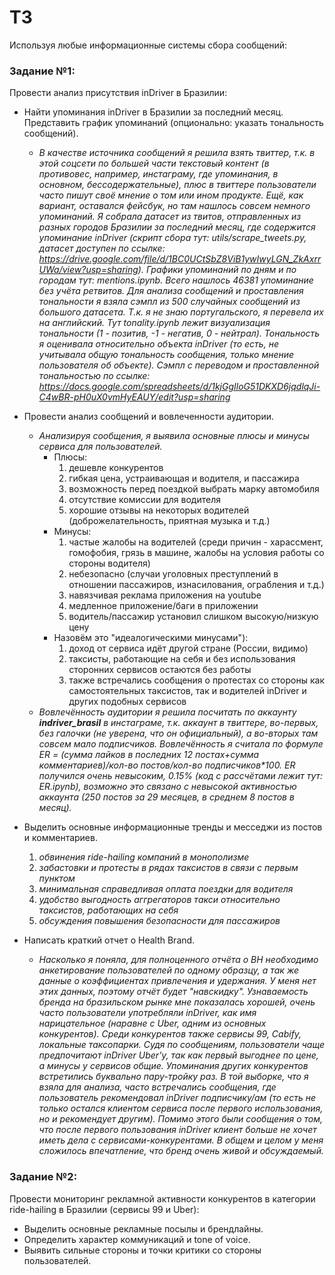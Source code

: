# ТЗ
Используя любые информационные системы сбора сообщений:
### Задание №1:
Провести анализ присутствия inDriver в Бразилии:

* Найти упоминания inDriver в Бразилии за последний месяц. Представить график упоминаний (опционально: указать тональность сообщений).
    * _В качестве источника сообщений я решила взять твиттер, т.к. в этой соцсети по большей части текстовый контент (в противовес, например, инстаграму, где упоминания, в основном, бессодержательные), плюс в твиттере пользователи часто пишут своё мнение о том или ином продукте. Ещё, как вариант, оставался фейсбук, но там нашлось совсем немного упоминаний. Я собрала датасет из твитов, отправленных из разных городов Бразилии за последний месяц, где содержится упоминание inDriver (скрипт сбора тут: utils/scrape_tweets.py, датасет доступен по ссылке: https://drive.google.com/file/d/1BC0UCtSbZ8ViB1ywIwyLGN_ZkAxrrUWa/view?usp=sharing). Графики упоминаний по дням и по городам тут: mentions.ipynb. Всего нашлось 46381 упоминание без учёта ретвитов._
      _Для анализа сообщений и проставления тональности я взяла сэмпл из 500 случайных сообщений из большого датасета. Т.к. я не знаю португальского, я перевела их на английский. Тут tonality.ipynb лежит визуализация тональности (1 - позитив, -1 - негатив, 0 - нейтрал). Тональность я оценивала относительно объекта inDriver (то есть, не учитывала общую тональность сообщения, только мнение пользователя об объекте). Сэмпл с переводом и проставленной тональностью по ссылке: https://docs.google.com/spreadsheets/d/1kjGgIloG51DKXD6jqdlqJi-C4wBR-pH0uX0vmHyEAUY/edit?usp=sharing_
* Провести анализ сообщений и вовлеченности аудитории.
    * _Анализируя сообщения, я выявила основные плюсы и минусы сервиса для пользователей._
        * Плюсы:
            1. дешевле конкурентов
            2. гибкая цена, устраивающая и водителя, и пассажира
            3. возможность перед поездкой выбрать марку автомобиля
            4. отсутствие комиссии для водителя 
            5. хорошие отзывы на некоторых водителей (доброжелательность, приятная музыка и т.д.)
        * Минусы:
            1. частые жалобы на водителей (среди причин - харассмент, гомофобия, грязь в машине, жалобы на условия работы со стороны водителя)
            2. небезопасно (случаи уголовных преступлений в отношении пассажиров, изнасилования, ограбления и т.д.)
            3. навязчивая реклама приложения на youtube
            4. медленное приложение/баги в приложении
            5. водитель/пассажир установил слишком высокую/низкую цену
        * Назовём это "идеалогическими минусами"):
            1. доход от сервиса идёт другой стране (России, видимо)
            2. таксисты, работающие на себя и без использования сторонних сервисов остаются без работы
            3. также встречались сообщения о протестах со стороны как самостоятельных таксистов, так и водителей inDriver и других подобных сервисов 
    * _Вовлечённость аудитории я решила посчитать по аккаунту **indriver_brasil** в инстаграме, т.к. аккаунт в твиттере, во-первых, без галочки (не уверена, что он официальный), а во-вторых там совсем мало подписчиков. Вовлечённость я считала по формуле ER = (сумма лайков в последних 12 постах+сумма комментариев)/кол-во постов/кол-во подписчиков*100._
      _ER получился очень невысоким, 0.15% (код с рассчётами лежит тут: ER.ipynb), возможно это связано с невысокой активностью аккаунта (250 постов за 29 месяцев, в среднем 8 постов в месяц)._

* Выделить основные информационные тренды и месседжи из постов и комментариев.
    1. _обвинения ride-hailing компаний в монополизме_
    2. _забастовки и протесты в рядах таксистов в связи с первым пунктом_
    3. _минимальная справедливая оплата поездки для водителя_
    4. _удобство выгодность аггрегаторов такси относительно таксистов, работающих на себя_
    5. _обсуждения повышения безопасности для пассажиров_
* Написать краткий отчет о Health Brand.
    * _Насколько я поняла, для полноценного отчёта о BH необходимо анкетирование пользователей по одному образцу, а так же данные о коэффициентах привлечения и удержания. У меня нет этих данных, поэтому отчёт будет "навскидку"._
    _Узнаваемость бренда на бразильском рынке мне показалась хорошей, очень часто пользователи употребляли inDriver, как имя нарицательное (наравне с Uber, одним из основных конкурентов). Среди конкурентов также сервисы 99, Cabify, локальные таксопарки. Судя по сообщениям, пользователи чаще предпочитают inDriver Uber'у, так как первый выгоднее по цене, а минусы у сервисов общие. Упоминания других конкурентов встретились буквально пару-тройку раз. В той выборке, что я взяла для анализа, часто встречались сообщения, где пользователь рекомендовал inDriver подписчику/ам (то есть не только остался клиентом сервиса после первого использования, но и рекомендует другим). Помимо этого были сообщения о том, что после первого пользования inDriver клиент больше не хочет иметь дела с сервисами-конкурентами. В общем и целом у меня сложилось впечатление, что бренд очень живой и обсуждаемый._

### Задание №2:
Провести мониторинг рекламной активности конкурентов в категории ride-hailing в Бразилии (сервисы 99 и Uber):
    
* Выделить основные рекламные посылы и брендлайны. 
* Определить характер коммуникаций и tone of voice.
* Выявить сильные стороны и точки критики со стороны пользователей.
